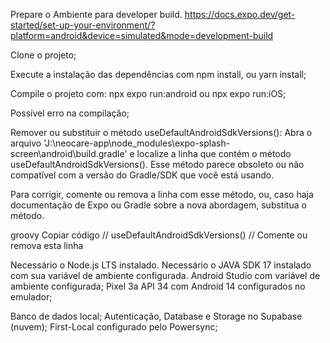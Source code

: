 Prepare o Ambiente para developer build.
https://docs.expo.dev/get-started/set-up-your-environment/?platform=android&device=simulated&mode=development-build

Clone o projeto;

Execute a instalação das dependências com npm install, ou yarn install;

Compile o projeto com:
npx expo run:android ou npx expo run:iOS;


Possível erro na compilação;

Remover ou substituir o método useDefaultAndroidSdkVersions(): Abra o arquivo 'J:\neocare-app\node_modules\expo-splash-screen\android\build.gradle' e localize a linha que contém o método useDefaultAndroidSdkVersions(). Esse método parece obsoleto ou não compatível com a versão do Gradle/SDK que você está usando.

Para corrigir, comente ou remova a linha com esse método, ou, caso haja documentação de Expo ou Gradle sobre a nova abordagem, substitua o método.

groovy Copiar código // useDefaultAndroidSdkVersions() // Comente ou remova esta linha


Necessário o Node.js LTS instalado.
Necessário o JAVA SDK 17 instalado com sua variável de ambiente configurada.
Android Studio com variável de ambiente configurada;
Pixel 3a API 34 com Android 14 configurados no emulador;

Banco de dados local;
Autenticação, Database e Storage no Supabase (nuvem);
First-Local configurado pelo Powersync;
